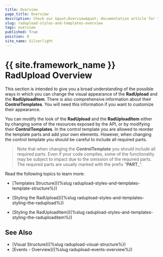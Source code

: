 ```yaml
---
title: Overview
page_title: Overview
description: Check our &quot;Overview&quot; documentation article for the RadUpload {{ site.framework_name }} control.
slug: radupload-styles-and-templates-overview
tags: overview
published: True
position: 0
site_name: Silverlight
---
```


# {{ site.framework_name }} RadUpload Overview

This section is intended to give you a broad understanding of the possible ways in which you can change the visual appearance of the __RadUpload__ and the __RadUploadItem__. There is also comprehensive information about their __ControlTemplates__. You will need this information if you want to customize their appearance. 

You can modify the look of the __RadUpload__ and the __RadUploadItem__ either by changing some of the resources exposed by the API, or by modifying their __ControlTemplates__. In the control template you are allowed to reorder the template parts and add your own elements. However, when changing the control template you should be careful to include all required parts.

>Note that when changing the __ControlTemplate__ you should include all required parts. Even if your code compiles, some of the functionality may be subject to impact due to the omission of the required parts. The required parts are usually marked with the prefix "__PART___".

Read the following topics to learn more:

* [Templates Structure]({%slug radupload-styles-and-templates-template-structure%})

* [Styling the RadUpload]({%slug radupload-styles-and-templates-styling-the-radupload%})

* [Styling the RadUploadItem]({%slug radupload-styles-and-templates-styling-the-raduploaditem%})

## See Also  
 * [Visual Structure]({%slug radupload-visual-structure%})
 * [Events - Overview]({%slug radupload-events-overview%})
